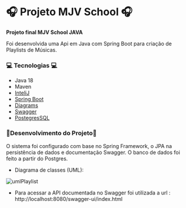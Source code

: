 **<h1>🎧 Projeto MJV School 🎧</h1>**

**Projeto final MJV School JAVA**

Foi desenvolvida uma Api em Java com Spring Boot para criação de Playlists de Músicas.

<h3>💻 Tecnologias 💻</h3>

- Java 18
- Maven
- [InteliJ](https://www.jetbrains.com/pt-br/idea/)
- [Spring Boot](https://spring.io/projects/spring-boot)
- [Diagrams](https://app.diagrams.net/) 
- [Swagger](https://swagger.io/) 
- [PostegresSQL](https://www.postgresql.org/)

<h3>📝Desenvolvimento do Projeto📝</h3>
O sistema foi configurado com base no Spring Framework, o JPA na persistência de dados e documentação Swagger. O banco de dados foi feito a partir do Postgres.

- Diagrama de classes (UML):

![umlPlaylist](https://app.diagrams.net/?src=about)


- Para acessar a API documentada no Swagger foi utilizada a url : http://localhost:8080/swagger-ui/index.html
